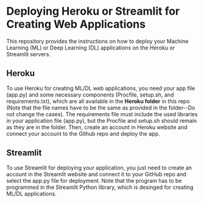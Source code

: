 # Deploying Heroku or Streamlit for Creating Web Applications
This repository provides the instructions on how to deploy your Machine Learning (ML) or Deep Learning (DL) applications on the Heroku or Streamlit servers. 
## Heroku
To use Heroku for creating ML/DL web applications, you need your app file (app.py) and some necessary components (Procfile, setup.sh, and requirements.txt), which are all available in the **Heroku folder** in this repo (Note that the file names have to be the same as provided in the folder--Do not change the cases). The requirements file must include the used libraries in your application file (app.py), but the Procfile and setup.sh should remain as they are in the folder. Then, create an account in Heroku website and connect your account to the Github repo and deploy the app. 

## Streamlit
To use Streamlit for deploying your application, you just need to create an account in the Streamlit website and connect it to your GitHub repo and select the app.py file for deployment. Note that the program has to be programmed in the Streamlit Python library, which is desinged for creating ML/DL applications.
